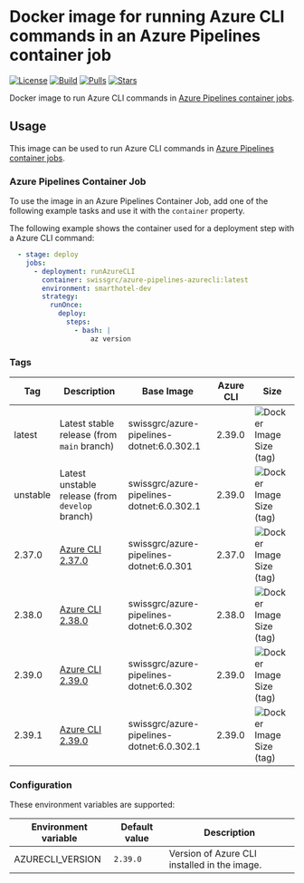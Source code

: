 # Docker image for running Azure CLI commands in an Azure Pipelines container job

<!-- markdownlint-disable MD013 -->
[![License](https://img.shields.io/badge/license-MIT-blue.svg?style=flat-square)](https://github.com/swissgrc/docker-azure-pipelines-azurecli/blob/main/LICENSE) [![Build](https://img.shields.io/github/workflow/status/swissgrc/docker-azure-pipelines-azurecli/Build/develop?style=flat-square)](https://github.com/swissgrc/docker-azure-pipelines-azurecli/actions/workflows/publish.yml) [![Pulls](https://img.shields.io/docker/pulls/swissgrc/azure-pipelines-azurecli.svg?style=flat-square)](https://hub.docker.com/r/swissgrc/azure-pipelines-azurecli) [![Stars](https://img.shields.io/docker/stars/swissgrc/azure-pipelines-azurecli.svg?style=flat-square)](https://hub.docker.com/r/swissgrc/azure-pipelines-azurecli)
<!-- markdownlint-restore -->

Docker image to run Azure CLI commands in [Azure Pipelines container jobs].

## Usage

This image can be used to run Azure CLI commands in [Azure Pipelines container jobs].

### Azure Pipelines Container Job

To use the image in an Azure Pipelines Container Job, add one of the following example tasks and use it with the `container` property.

The following example shows the container used for a deployment step with a Azure CLI command:

```yaml
  - stage: deploy
    jobs:
      - deployment: runAzureCLI
        container: swissgrc/azure-pipelines-azurecli:latest
        environment: smarthotel-dev
        strategy:
          runOnce:
            deploy:
              steps:
                - bash: |
                    az version
```

### Tags

| Tag      | Description                                                                                           | Base Image                                | Azure CLI | Size                                                                                                                              |
|----------|-------------------------------------------------------------------------------------------------------|-------------------------------------------|-----------|-----------------------------------------------------------------------------------------------------------------------------------|
| latest   | Latest stable release (from `main` branch)                                                            | swissgrc/azure-pipelines-dotnet:6.0.302.1 | 2.39.0    | ![Docker Image Size (tag)](https://img.shields.io/docker/image-size/swissgrc/azure-pipelines-azurecli/latest?style=flat-square)   |
| unstable | Latest unstable release (from `develop` branch)                                                       | swissgrc/azure-pipelines-dotnet:6.0.302.1 | 2.39.0    | ![Docker Image Size (tag)](https://img.shields.io/docker/image-size/swissgrc/azure-pipelines-azurecli/unstable?style=flat-square) |
| 2.37.0   | [Azure CLI 2.37.0](https://docs.microsoft.com/en-us/cli/azure/release-notes-azure-cli#may-24-2022)    | swissgrc/azure-pipelines-dotnet:6.0.301   | 2.37.0    | ![Docker Image Size (tag)](https://img.shields.io/docker/image-size/swissgrc/azure-pipelines-azurecli/2.37.0?style=flat-square)   |
| 2.38.0   | [Azure CLI 2.38.0](https://docs.microsoft.com/en-us/cli/azure/release-notes-azure-cli#july-05-2022)   | swissgrc/azure-pipelines-dotnet:6.0.302   | 2.38.0    | ![Docker Image Size (tag)](https://img.shields.io/docker/image-size/swissgrc/azure-pipelines-azurecli/2.38.0?style=flat-square)   |
| 2.39.0   | [Azure CLI 2.39.0](https://docs.microsoft.com/en-us/cli/azure/release-notes-azure-cli#august-02-2022) | swissgrc/azure-pipelines-dotnet:6.0.302   | 2.39.0    | ![Docker Image Size (tag)](https://img.shields.io/docker/image-size/swissgrc/azure-pipelines-azurecli/2.39.0?style=flat-square)   |
| 2.39.1   | [Azure CLI 2.39.0](https://docs.microsoft.com/en-us/cli/azure/release-notes-azure-cli#august-02-2022) | swissgrc/azure-pipelines-dotnet:6.0.302.1 | 2.39.0    | ![Docker Image Size (tag)](https://img.shields.io/docker/image-size/swissgrc/azure-pipelines-azurecli/2.39.0.1?style=flat-square)   |

### Configuration

These environment variables are supported:

| Environment variable   | Default value        | Description                                                      |
|------------------------|----------------------|------------------------------------------------------------------|
| AZURECLI_VERSION       | `2.39.0`             | Version of Azure CLI installed in the image.                     |

[Azure Pipelines container jobs]: https://docs.microsoft.com/en-us/azure/devops/pipelines/process/container-phases
